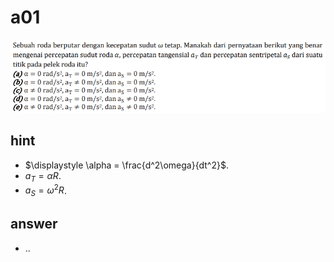 # a01
![](../img/a01.png)


## hint
+ $\displaystyle \alpha = \frac{d^2\omega}{dt^2}$.
+ $a_T = \alpha R$.
+ $a_S = \omega^2 R$.


## answer
+ ..